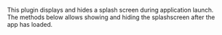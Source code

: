 This plugin displays and hides a splash screen during application launch. The methods below allows showing and hiding the splashscreen after the app has loaded.